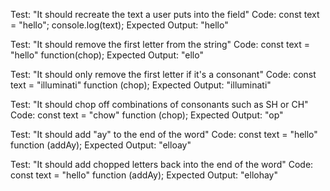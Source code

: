 Test: "It should recreate the text a user puts into the field"
Code:
const text = "hello";
console.log(text);
Expected Output: "hello"

Test: "It should remove the first letter from the string"
Code:
const text = "hello"
function(chop);
Expected Output: "ello"

Test: "It should only remove the first letter if it's a consonant"
Code:
const text = "illuminati"
function (chop);
Expected Output: "illuminati"

Test: "It should chop off combinations of consonants such as SH or CH"
Code:
const text = "chow"
function (chop);
Expected Output: "op"

Test: "It should add "ay" to the end of the word"
Code:
const text = "hello"
function (addAy);
Expected Output: "elloay"

Test: "It should add chopped letters back into the end of the word"
Code:
const text = "hello"
function (addAy);
Expected Output: "ellohay"
